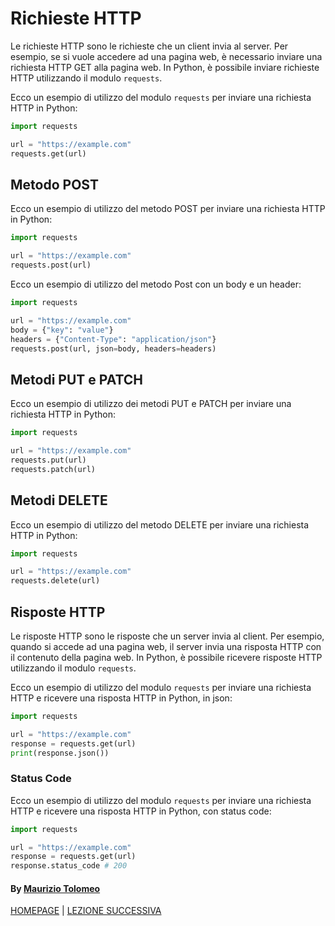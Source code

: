 # Richieste HTTP

Le richieste HTTP sono le richieste che un client invia al server. Per esempio, se si vuole accedere ad una pagina web, è necessario inviare una richiesta HTTP GET alla pagina web. In Python, è possibile inviare richieste HTTP utilizzando il modulo `requests`.

Ecco un esempio di utilizzo del modulo `requests` per inviare una richiesta HTTP in Python:

```python
import requests

url = "https://example.com"
requests.get(url)
```

## Metodo POST

Ecco un esempio di utilizzo del metodo POST per inviare una richiesta HTTP in Python:

```python
import requests

url = "https://example.com"
requests.post(url)
```

Ecco un esempio di utilizzo del metodo Post con un body e un header:

```python
import requests

url = "https://example.com"
body = {"key": "value"}
headers = {"Content-Type": "application/json"}
requests.post(url, json=body, headers=headers)
```

## Metodi PUT e PATCH

Ecco un esempio di utilizzo dei metodi PUT e PATCH per inviare una richiesta HTTP in Python:

```python
import requests

url = "https://example.com"
requests.put(url)
requests.patch(url)
```

## Metodi DELETE

Ecco un esempio di utilizzo del metodo DELETE per inviare una richiesta HTTP in Python:

```python
import requests

url = "https://example.com"
requests.delete(url)
```

## Risposte HTTP

Le risposte HTTP sono le risposte che un server invia al client. Per esempio, quando si accede ad una pagina web, il server invia una risposta HTTP con il contenuto della pagina web. In Python, è possibile ricevere risposte HTTP utilizzando il modulo `requests`.

Ecco un esempio di utilizzo del modulo `requests` per inviare una richiesta HTTP e ricevere una risposta HTTP in Python, in json:

```python
import requests

url = "https://example.com"
response = requests.get(url)
print(response.json())
```

### Status Code

Ecco un esempio di utilizzo del modulo `requests` per inviare una richiesta HTTP e ricevere una risposta HTTP in Python, con status code:

```python
import requests

url = "https://example.com"
response = requests.get(url)
response.status_code # 200
```

#### By [Maurizio Tolomeo](https://github.com/moris88)

[HOMEPAGE](https://moris88.github.io/formazione-python/) | [LEZIONE SUCCESSIVA](https://moris88.github.io/formazione-python/lezioni/lezione23)
